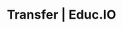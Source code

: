 ---
layout: app
title: Transfer | Educ.IO
permalink: /transfer/
fonts: true
bootstrap: true
google: true
imports: jquery;tether;bootstrap;showdown;hello;urlparser
scripts: polyfills.js;setup.js;flags.js;google.js;apps/transfer.js;app.js
scopes:
  - email
  - profile
  - https://www.googleapis.com/auth/drive
style: _apps/transfer
---